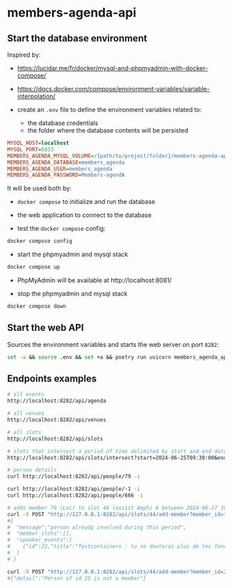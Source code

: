 # members-agenda-api

## Start the database environment

Inspired by:

- https://lucidar.me/fr/docker/mysql-and-phpmyadmin-with-docker-compose/
- https://docs.docker.com/compose/environment-variables/variable-interpolation/

- create an `.env` file to define the environment variables related to:

  - the database credentials
  - the folder where the database contents will be persisted

```ini
MYSQL_HOST=localhost
MYSQL_PORT=6033
MEMBERS_AGENDA_MYSQL_VOLUME=/{path/to/project/folder}/members-agenda-api/.local/mysql-volume
MEMBERS_AGENDA_DATABASE=members_agenda
MEMBERS_AGENDA_USER=members_agenda
MEMBERS_AGENDA_PASSWORD=Members-agendA
```

It will be used both by:

- `docker compose` to initialize and run the database
- the web application to connect to the database

- test the `docker compose` config:

```sh
docker compose config
```

- start the phpmyadmin and mysql stack

```sh
docker compose up
```

- PhpMyAdmin will be available at http://localhost:8081/

- stop the phpmyadmin and mysql stack

```sh
docker compose down
```

## Start the web API

Sources the environment variables and starts the web server on port `8282`:

```sh
set -a && source .env && set +a && poetry run uvicorn members_agenda_api.__main__:app --port 8282 --reload
```

## Endpoints examples

```sh
# all events
http://localhost:8282/api/agenda

# all venues
http://localhost:8282/api/venues

# all slots
http://localhost:8282/api/slots

# slots that intersect a period of time delimited by start and end datetimes
http://localhost:8282/api/slots/intersect?start=2024-06-25T09:30:00&end=2024-06-25T10:30:00
```

```sh
# person details
curl http://localhost:8282/api/people/79 -i

curl http://localhost:8282/api/people/-1 -i
curl http://localhost:8282/api/people/666 -i

# adds member 79 (Luc) to slot 44 (assist Amphi A between 2024-06-27 10:15:00 and 12:30:00)
curl -X POST "http://127.0.0.1:8282/api/slots/44/add-member?member_id=79" -i
#{
#  "message":"person already involved during this period",
#  "member_slots":[],
#  "speaker_events":[
#    {"id":22,"title":"Testcontainers : tu ne douteras plus de tes fonctionnalités, jeune Pydawan·e","start":"2024-06-27T10:30:00","end":"2024-06-27T11:25:00","venue_id":4}
#  ]
# }

curl -X POST "http://127.0.0.1:8282/api/slots/44/add-member?member_id=25" -i 
#{"detail":"Person of id 25 is not a member"}
```